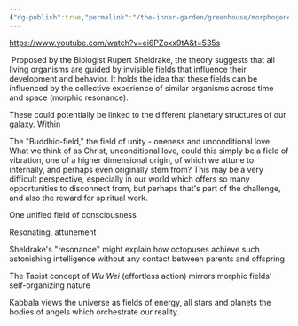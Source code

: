 ```yaml
---
{"dg-publish":true,"permalink":"/the-inner-garden/greenhouse/morphogenetic-fields/"}
---
```


https://www.youtube.com/watch?v=ei6PZoxx9tA&t=535s

 Proposed by the Biologist Rupert Sheldrake, the theory suggests that all living organisms are guided by invisible fields that influence their development and behavior. It holds the idea that these fields can be influenced by the collective experience of similar organisms across time and space (morphic resonance).

These could potentially be linked to the different planetary structures of our galaxy. Within 


The "Buddhic-field," the field of unity - oneness and unconditional love.
What we think of as Christ, unconditional love, could this simply be a field of vibration, one of a higher dimensional origin, of which we attune to internally, and perhaps even originally stem from?
This may be a very difficult perspective, especially in our world which offers so many opportunities to disconnect from, but perhaps that's part of the challenge, and also the reward for spiritual work. 

One unified field of consciousness

Resonating, attunement 

Sheldrake's "resonance" might explain how octopuses achieve such astonishing intelligence without any contact between parents and offspring

The Taoist concept of _Wu Wei_ (effortless action) mirrors morphic fields’ self-organizing nature

Kabbala views the universe as fields of energy, all stars and planets the bodies of angels which orchestrate our reality.

